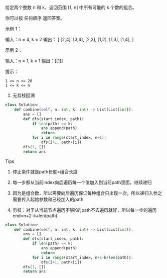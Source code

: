 给定两个整数 n 和 k，返回范围 [1, n] 中所有可能的 k 个数的组合。

你可以按 任何顺序 返回答案。

 

示例 1：

输入：n = 4, k = 2
输出：
[
  [2,4],
  [3,4],
  [2,3],
  [1,2],
  [1,3],
  [1,4],
]

示例 2：

输入：n = 1, k = 1
输出：[[1]]

 

提示：

    1 <= n <= 20
    1 <= k <= n

1. 无剪枝回溯

```python
class Solution:
    def combine(self, n: int, k: int) -> List[List[int]]:
        ans = []
        def dfs(start_index, path):
            if len(path) == k:
                ans.append(path)
                return 
            for i in range(start_index, n+1):
                dfs(i+1, path+[i])
        dfs(1, [])
        return ans
```



Tips

1. 停止条件就是path长度=组合长度

2. 每一步都从当前index向后遍历每一个值加入到当前path里面，继续递归

3. 因为是组合数，所以需要向后遍历保证每种组合只出现一次，所以递归入参之需要传入起始参数和已经加入的path

   



2. 剪枝：对于从当前节点遍历不够K的path不去遍历就好，所以每一步的遍历end=n+2-k+len(path)

```python
class Solution:
    def combine(self, n: int, k: int) -> List[List[int]]:
        ans = []
        def dfs(start_index, path):
            if len(path) == k:
                ans.append(path)
                return 
            for i in range(start_index, n+2-k+len(path)):
                dfs(i+1, path+[i])
        dfs(1, [])
        return ans
```

